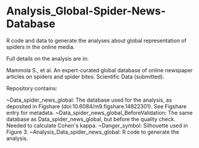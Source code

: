 # Analysis_Global-Spider-News-Database
R code and data to generate the analyses about global representation of spiders in the online media.

Full details on the analysis are in:

Mammola S., et al. An expert-curated global database of online newspaper articles on spiders and spider bites. Scientific Data (submitted).

Repository contains:

~Data_spider_news_global: The database used for the analysis, as deposited in Figshare (doi:10.6084/m9.figshare.14822301). See Figshare entry for metadata.
~Data_spider_news_global_BeforeValidation: The same database as Data_spider_news_global, but before the quality check. Needed to calculate Cohen's kappa.
~Danger_symbol: Silhouette used in Figure 3.
~Analysis_Data_spider_news_global: R code to generate the analysis.
